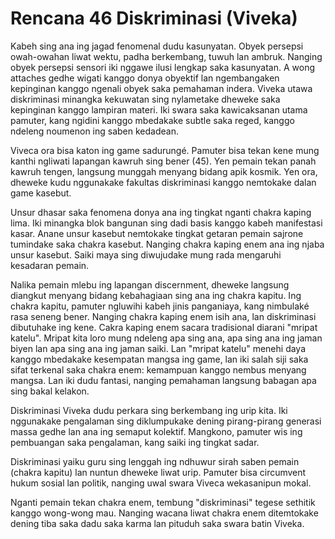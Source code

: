 # Rencana 46 Diskriminasi (Viveka)

Kabeh sing ana ing jagad fenomenal dudu kasunyatan. Obyek persepsi owah-owahan liwat wektu, padha berkembang, tuwuh lan ambruk. Nanging obyek persepsi sensori iki nggawe ilusi lengkap saka kasunyatan. A wong attaches gedhe wigati kanggo donya obyektif lan ngembangaken kepinginan kanggo ngenali obyek saka pemahaman indera. Viveka utawa diskriminasi minangka kekuwatan sing nylametake dheweke saka kepinginan kanggo lampiran materi. Iki swara saka kawicaksanan utama pamuter, kang ngidini kanggo mbedakake subtle saka reged, kanggo ndeleng noumenon ing saben kedadean.

Viveca ora bisa katon ing game sadurungé. Pamuter bisa tekan kene mung kanthi ngliwati lapangan kawruh sing bener (45). Yen pemain tekan panah kawruh tengen, langsung munggah menyang bidang apik kosmik. Yen ora, dheweke kudu nggunakake fakultas diskriminasi kanggo nemtokake dalan game kasebut.

Unsur dhasar saka fenomena donya ana ing tingkat nganti chakra kaping lima. Iki minangka blok bangunan sing dadi basis kanggo kabeh manifestasi kasar. Anane unsur kasebut nemtokake tingkat getaran pemain sajrone tumindake saka chakra kasebut. Nanging chakra kaping enem ana ing njaba unsur kasebut. Saiki maya sing diwujudake mung rada mengaruhi kesadaran pemain.

Nalika pemain mlebu ing lapangan discernment, dheweke langsung diangkut menyang bidang kebahagiaan sing ana ing chakra kapitu. Ing chakra kapitu, pamuter ngluwihi kabeh jinis panganiaya, kang nimbulaké rasa seneng bener. Nanging chakra kaping enem isih ana, lan diskriminasi dibutuhake ing kene. Cakra kaping enem sacara tradisional diarani "mripat katelu". Mripat kita loro mung ndeleng apa sing ana, apa sing ana ing jaman biyen lan apa sing ana ing jaman saiki. Lan "mripat katelu" menehi daya kanggo mbedakake kesempatan mangsa ing game, lan iki salah siji saka sifat terkenal saka chakra enem: kemampuan kanggo nembus menyang mangsa. Lan iki dudu fantasi, nanging pemahaman langsung babagan apa sing bakal kelakon.

Diskriminasi Viveka dudu perkara sing berkembang ing urip kita. Iki nggunakake pengalaman sing diklumpukake dening pirang-pirang generasi massa gedhe lan ana ing semaput kolektif. Mangkono, pamuter wis ing pembuangan saka pengalaman, kang saiki ing tingkat sadar.

Diskriminasi yaiku guru sing lenggah ing ndhuwur sirah saben pemain (chakra kapitu) lan nuntun dheweke liwat urip. Pamuter bisa circumvent hukum sosial lan politik, nanging uwal swara Viveca wekasanipun mokal.

Nganti pemain tekan chakra enem, tembung "diskriminasi" tegese sethitik kanggo wong-wong mau. Nanging wacana liwat chakra enem ditemtokake dening tiba saka dadu saka karma lan pituduh saka swara batin Viveka.
